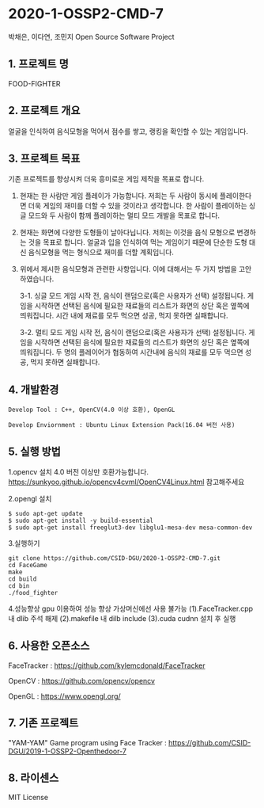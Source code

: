# 2020-1-OSSP2-CMD-7
박채은, 이다연, 조민지
Open Source Software Project

## 1. 프로젝트 명
FOOD-FIGHTER


## 2. 프로젝트 개요
얼굴을 인식하여 음식모형을 먹어서 점수를 쌓고, 랭킹을 확인할 수 있는 게임입니다.


## 3. 프로젝트 목표
기존 프로젝트를 향상시켜 더욱 흥미로운 게임 제작을 목표로 합니다. 

1. 현재는 한 사람만 게임 플레이가 가능합니다. 저희는 두 사람이 동시에 플레이한다면 더욱 게임의 재미를 더할 수 있을 것이라고 생각합니다. 한 사람이 플레이하는 싱글 모드와 두 사람이 함께 플레이하는 멀티 모드 개발을 목표로 합니다.

2. 현재는 화면에 다양한 도형들이 날아다닙니다. 저희는 이것을 음식 모형으로 변경하는 것을 목표로 합니다. 얼굴과 입을 인식하여 먹는 게임이기 때문에 단순한 도형 대신 음식모형을 먹는 형식으로 재미를 더할 계획입니다.

3. 위에서 제시한 음식모형과 관련한 사항입니다. 이에 대해서는 두 가지 방법을 고안하였습니다.

    3-1. 싱글 모드 게임 시작 전, 음식이 랜덤으로(혹은 사용자가 선택) 설정됩니다. 게임을 시작하면 선택된 음식에 필요한 재료들의 리스트가 화면의 상단 혹은 옆쪽에 띄워집니다. 시간 내에 재료를 모두 먹으면 성공, 먹지 못하면 실패합니다.

    3-2. 멀티 모드 게임 시작 전, 음식이 랜덤으로(혹은 사용자가 선택) 설정됩니다. 게임을 시작하면 선택된 음식에 필요한 재료들의 리스트가 화면의 상단 혹은 옆쪽에 띄워집니다. 두 명의 플레이어가 협동하여 시간내에 음식의 재료를 모두 먹으면 성공, 먹지 못하면 실패합니다.


## 4. 개발환경
```
Develop Tool : C++, OpenCV(4.0 이상 호환), OpenGL

Develop Enviornment : Ubuntu Linux Extension Pack(16.04 버전 사용)
```

## 5. 실행 방법
1.opencv 설치
4.0 버전 이상만 호환가능합니다.
https://sunkyoo.github.io/opencv4cvml/OpenCV4Linux.html 
참고해주세요

2.opengl 설치
```
$ sudo apt-get update
$ sudo apt-get install -y build-essential
$ sudo apt-get install freeglut3-dev libglu1-mesa-dev mesa-common-dev
```
3.실행하기
```
git clone https://github.com/CSID-DGU/2020-1-OSSP2-CMD-7.git
cd FaceGame
make
cd build
cd bin
./food_fighter
```
4.성능향상
gpu 이용하여 성능 향상
가상머신에선 사용 불가능
(1).FaceTracker.cpp 내 dlib 주석 해제
(2).makefile 내 dilb include
(3).cuda cudnn 설치 후 실행


## 6. 사용한 오픈소스
FaceTracker : https://github.com/kylemcdonald/FaceTracker

OpenCV : https://github.com/opencv/opencv

OpenGL : https://www.opengl.org/


## 7. 기존 프로젝트
"YAM-YAM" Game program using Face Tracker : https://github.com/CSID-DGU/2019-1-OSSP2-Openthedoor-7


## 8. 라이센스
MIT License


